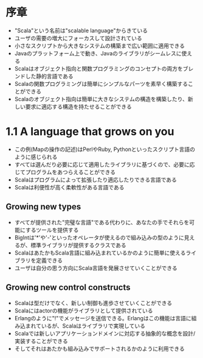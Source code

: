 # 序章
- "Scala"という名前は"scalable language"からきている
- ユーザの需要の増大にフォーカスして設計されている
- 小さなスクリプトから大きなシステムの構築まで広い範囲に適用できる
- Javaのプラットフォーム上で動き、Javaのライブラリがシームレスに使える
- Scalaはオブジェクト指向と関数プログラミングのコンセプトの両方をブレンドした静的言語である
- Scalaの関数プログラミングは簡単にシンプルなパーツを素早く構築することができる
- Scalaのオブジェクト指向は簡単に大きなシステムの構造を構築したり、新しい要求に適応する構造を持たせることができる

# 1.1 A language that grows on you
- この例(Mapの操作の記述)はPerlやRuby, Pythonといったスクリプト言語のように感じられる
- すべては選んだり必要に応じて適用したライブラリに基づくので、必要に応じてプログラムをあつらえることができる
- Scalaはプログラムによって拡張したり適応したりできる言語である
- Scalaは利便性が高く柔軟性がある言語である

## Growing new types
- すべてが提供された"完璧な言語"である代わりに、あなたの手でそれらを可能にするツールを提供する
- BigIntは'*'や'-'といったオペレータが使えるので組み込みの型のように見えるが、標準ライブラリが提供するクラスである
- ScalaはあたかもScala言語に組み込まれているかのように簡単に使えるライブラリを定義できる
- ユーザは自分の思う方向にScala言語を発展させていくことができる

## Growing new control constructs
- Scalaは型だけでなく、新しい制御も進歩させていくことができる
- Scalaにはactorの機能がライブラリとして提供されている
- Erlangのように"!"でメッセージを送信できる。Erlangはこの機能は言語に組み込まれているが、Scalaはライブラリで実現している
- Scalaでは新しいアプリケーションドメインに対応する抽象的な概念を設計/実装することができる
- そしてそれはあたかも組み込みでサポートされるかのように利用できる


